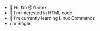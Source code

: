 - 👋 Hi, I’m @Yunrex
- 👀 I’m interested in HTML code
- 🌱 I’m currently learning Linux Commands
- i´m Single 
<!---
Yunrex/Yunrex is a ✨ special ✨ repository because its `README.md` (this file) appears on your GitHub profile.
You can click the Preview link to take a look at your changes.
--->
